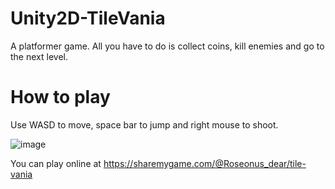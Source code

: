 # Unity2D-TileVania
A platformer game. All you have to do is collect coins, kill enemies and go to the next level.

# How to play
Use WASD to move, space bar to jump and right mouse to shoot.

![image](https://github.com/Pakanun/Unity2D-TileVania/assets/102900545/d1265c2c-21c1-4e15-b866-f57041cbfd0d)

You can play online at https://sharemygame.com/@Roseonus_dear/tile-vania
